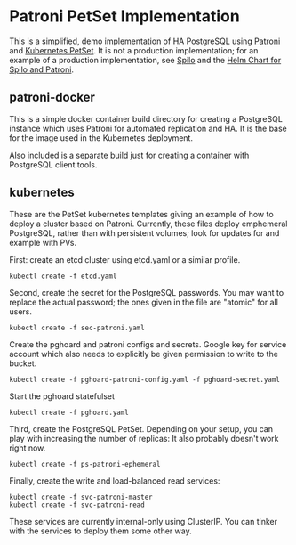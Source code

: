 # Patroni PetSet Implementation

This is a simplified, demo implementation of HA PostgreSQL using [Patroni](https://github.com/zalando/patroni/)
and [Kubernetes PetSet]().  It is not a production implementation; for an
example of a production implementation, see [Spilo](https://github.com/zalando/spilo/tree/master/postgres-appliance) and the
[Helm Chart for Spilo and Patroni](https://github.com/kubernetes/charts/tree/master/incubator/patroni).

## patroni-docker

This is a simple docker container build directory for creating a PostgreSQL
instance which uses Patroni for automated replication and HA.  It is the
base for the image used in the Kubernetes deployment.

Also included is a separate build just for creating a container with PostgreSQL
client tools.

## kubernetes

These are the PetSet kubernetes templates giving an example of how to deploy
a cluster based on Patroni.  Currently, these files deploy emphemeral
PostgreSQL, rather than with persistent volumes; look for updates for
and example with PVs.

First: create an etcd cluster using etcd.yaml or a similar profile.

```
kubectl create -f etcd.yaml
```

Second, create the secret for the PostgreSQL passwords.  You may want
to replace the actual password; the ones given in the file are "atomic" for all users.

```
kubectl create -f sec-patroni.yaml
```

Create the pghoard and patroni configs and secrets. Google key for service account which also needs to explicitly be given permission to write to the bucket.

```
kubectl create -f pghoard-patroni-config.yaml -f pghoard-secret.yaml
```

Start the pghoard statefulset

```
kubectl create -f pghoard.yaml
```

Third, create the PostgreSQL PetSet.  Depending on your setup, you can
play with increasing the number of replicas: It also probably doesn't work right now.

```
kubectl create -f ps-patroni-ephemeral
```

Finally, create the write and load-balanced read services:

```
kubectl create -f svc-patroni-master
kubectl create -f svc-patroni-read
```

These services are currently internal-only using ClusterIP.  You can tinker
with the services to deploy them some other way.
